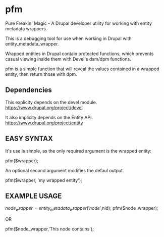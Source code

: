 pfm
===

Pure Freakin' Magic - A Drupal developer utility for working with entity metadata wrappers.

This is a debugging tool for use when working in Drupal with entity_metadata_wrapper.

Wrapped entities in Drupal contain protected functions, which prevents casual viewing inside them with Devel's dsm/dpm functions.

pfm is a simple function that will reveal the values contained in a wrapped entity, then return those with dpm.

Dependencies
------------
This explicity depends on the devel module.
https://www.drupal.org/project/devel

It also implicity depends on the Entity API.
https://www.drupal.org/project/entity

EASY SYNTAX
-----------

It's use is simple, as the only required argument is the wrapped entity:

pfm($wrapper);

An optional second argument modifies the defaul output.

pfm($wrapper, 'my wrapped entity');

EXAMPLE USAGE
-------------
$node_wrapper = entity_metadata_wrapper('node',$nid);
pfm($node_wrapper);

OR

pfm($node_wrapper,'This node contains');